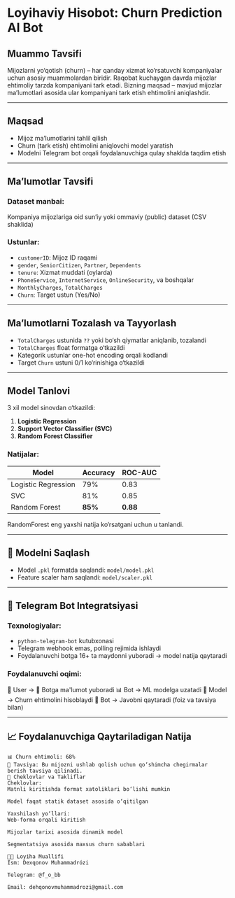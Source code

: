 #  Loyihaviy Hisobot: Churn Prediction AI Bot

##  Muammo Tavsifi

Mijozlarni yo‘qotish (churn) – har qanday xizmat ko‘rsatuvchi kompaniyalar uchun asosiy muammolardan biridir. Raqobat kuchaygan davrda mijozlar ehtimoliy tarzda kompaniyani tark etadi. Bizning maqsad – mavjud mijozlar ma’lumotlari asosida ular kompaniyani tark etish ehtimolini aniqlashdir.

---

##  Maqsad

- Mijoz ma’lumotlarini tahlil qilish
- Churn (tark etish) ehtimolini aniqlovchi model yaratish
- Modelni Telegram bot orqali foydalanuvchiga qulay shaklda taqdim etish

---

##  Ma’lumotlar Tavsifi

### Dataset manbai:
Kompaniya mijozlariga oid sun’iy yoki ommaviy (public) dataset (CSV shaklida)

### Ustunlar:
- `customerID`: Mijoz ID raqami
- `gender`, `SeniorCitizen`, `Partner`, `Dependents`
- `tenure`: Xizmat muddati (oylarda)
- `PhoneService`, `InternetService`, `OnlineSecurity`, va boshqalar
- `MonthlyCharges`, `TotalCharges`
- `Churn`: Target ustun (Yes/No)

---

##  Ma’lumotlarni Tozalash va Tayyorlash

- `TotalCharges` ustunida `??` yoki bo‘sh qiymatlar aniqlanib, tozalandi
- `TotalCharges` float formatga o‘tkazildi
- Kategorik ustunlar one-hot encoding orqali kodlandi
- Target `Churn` ustuni 0/1 ko‘rinishiga o‘tkazildi

---

##  Model Tanlovi

3 xil model sinovdan o‘tkazildi:

1. **Logistic Regression**
2. **Support Vector Classifier (SVC)**
3. **Random Forest Classifier**

### Natijalar:
| Model                | Accuracy | ROC-AUC |
|---------------------|----------|---------|
| Logistic Regression | 79%      | 0.83    |
| SVC                 | 81%      | 0.85    |
|  Random Forest     | **85%**  | **0.88** |

RandomForest eng yaxshi natija ko‘rsatgani uchun u tanlandi.

---

## 🔬 Modelni Saqlash

- Model `.pkl` formatda saqlandi: `model/model.pkl`
- Feature scaler ham saqlandi: `model/scaler.pkl`

---

## 🤖 Telegram Bot Integratsiyasi

### Texnologiyalar:
- `python-telegram-bot` kutubxonasi
- Telegram webhook emas, polling rejimida ishlaydi
- Foydalanuvchi botga 16+ ta maydonni yuboradi → model natija qaytaradi

### Foydalanuvchi oqimi:

👤 User → 📩 Botga ma'lumot yuboradi
📊 Bot → ML modelga uzatadi
🧠 Model → Churn ehtimolini hisoblaydi
📢 Bot → Javobni qaytaradi (foiz va tavsiya bilan)


---

## 📈 Foydalanuvchiga Qaytariladigan Natija

```text
📊 Churn ehtimoli: 68%
🧠 Tavsiya: Bu mijozni ushlab qolish uchun qo‘shimcha chegirmalar berish tavsiya qilinadi.
🔐 Cheklovlar va Takliflar
Cheklovlar:
Matnli kiritishda format xatoliklari bo‘lishi mumkin

Model faqat statik dataset asosida o‘qitilgan

Yaxshilash yo‘llari:
Web-forma orqali kiritish

Mijozlar tarixi asosida dinamik model

Segmentatsiya asosida maxsus churn sabablari

👨‍💻 Loyiha Muallifi
Ism: Dexqonov Muhammadrózi

Telegram: @f_o_bb

Email: dehqonovmuhammadrozi@gmail.com